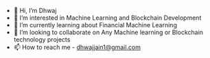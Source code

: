 - 👋 Hi, I’m Dhwaj
- 👀 I’m interested in Machine Learning and Blockchain Development 
- 🌱 I’m currently learning about Financial Machine Learning 
- 💞️ I’m looking to collaborate on Any Machine learning or Blockchain technology projects
- 📫 How to reach me - dhwajjain1@gmail.com

<!---
Dije-7/Dije-7 is a ✨ special ✨ repository because its `README.md` (this file) appears on your GitHub profile.
You can click the Preview link to take a look at your changes.
--->

